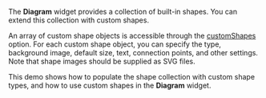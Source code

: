 The **Diagram** widget provides a collection of built-in shapes. You can extend this collection with custom shapes.

An array of custom shape objects is accessible through the [customShapes](/Documentation/ApiReference/UI_Widgets/dxDiagram/Configuration/customShapes/) option. For each custom shape object, you can specify the type, background image, default size, text, connection points, and other settings. Note that shape images should be supplied as SVG files.

This demo shows how to populate the shape collection with custom shape types, and how to use custom shapes in the **Diagram** widget.